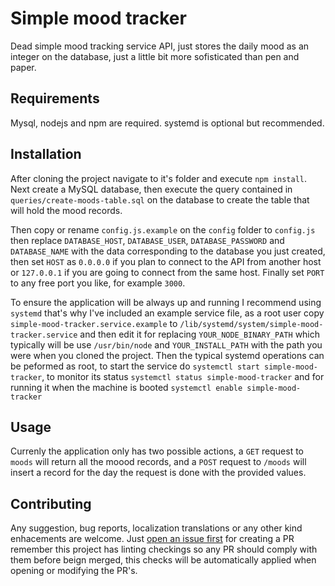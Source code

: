 # Simple mood tracker

Dead simple mood tracking service API, just stores the daily mood as an integer on the database, just a little bit more sofisticated than pen and paper.

## Requirements

Mysql, nodejs and npm are required. systemd is optional but recommended.

## Installation

After cloning the project navigate to it's folder and execute `npm install`. Next create a MySQL database, then execute the query contained in `queries/create-moods-table.sql` on the database to create the table that will hold the mood records.

Then copy or rename `config.js.example` on the `config` folder to `config.js` then replace `DATABASE_HOST`, `DATABASE_USER`, `DATABASE_PASSWORD` and `DATABASE_NAME` with the data corresponding to the database you just created, then set `HOST` as `0.0.0.0` if you plan to connect to the API from another host or `127.0.0.1` if you are going to connect from the same host. Finally set `PORT` to any free port you like, for example `3000`.

To ensure the application will be always up and running I recommend using `systemd` that's why I've included an example service file, as a root user copy `simple-mood-tracker.service.example` to `/lib/systemd/system/simple-mood-tracker.service` and then edit it for replacing `YOUR_NODE_BINARY_PATH` which typically will be use `/usr/bin/node` and `YOUR_INSTALL_PATH` with the path you were when you cloned the project.
Then the typical systemd operations can be peformed as root, to start the service do `systemctl start simple-mood-tracker`, to monitor its status `systemctl status simple-mood-tracker` and for running it when the machine is booted `systemctl enable simple-mood-tracker`

## Usage

Currenly the application only has two possible actions, a `GET` request to `moods` will return all the moood records, and a `POST`
request to `/moods` will insert a record for the day the request is done with the provided values.

## Contributing
Any suggestion, bug reports, localization translations or any other kind enhacements are welcome. Just [open an issue first](https://github.com/namelivia/simple-mood-tracker/issues/new) for creating a PR remember this project has linting checkings so any PR should comply with them before beign merged, this checks will be automatically applied when opening or modifying the PR's.
